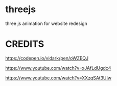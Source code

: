 # threejs
three js animation for website redesign


# CREDITS

https://codepen.io/vidark/pen/oWZEQJ

https://www.youtube.com/watch?v=xJAfLdUgdc4

https://www.youtube.com/watch?v=XXzqSAt3UIw